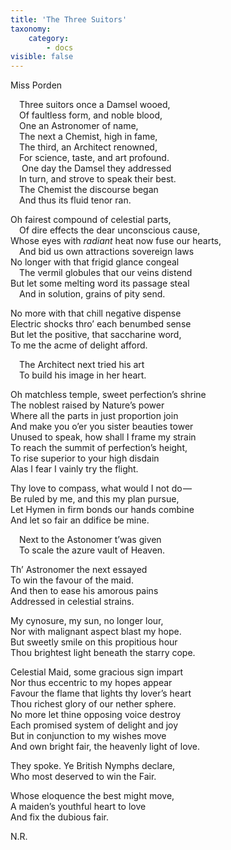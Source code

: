 ```yaml
---
title: 'The Three Suitors'
taxonomy:
    category:
        - docs
visible: false
---
```


<div class="author">Miss Porden</div>  

&emsp;Three suitors once a Damsel wooed,  
&emsp;Of faultless form, and noble blood,  
&emsp;One an Astronomer of name,  
&emsp;The next a Chemist, high in fame,  
&emsp;The third, an Architect renowned,  
&emsp;For science, taste, and art profound.  
&emsp;	One day the Damsel they addressed  
&emsp;In turn, and strove to speak their best.  
&emsp;The Chemist the discourse began  
&emsp;And thus its fluid tenor ran.  

Oh fairest compound of celestial parts,  
&emsp;Of dire effects the dear unconscious cause,  
Whose eyes with *radiant* heat now fuse our hearts,  
&emsp;And bid us own attractions sovereign laws  
No longer with that frigid glance congeal  
&emsp;The vermil globules that our veins distend  
But let some melting word its passage steal  
&emsp;And in solution, grains of pity send.  
 
No more with that chill negative dispense  
Electric shocks thro’ each benumbed sense  
But let the positive, that saccharine word,  
To me the acme of delight afford.  

&emsp;The Architect next tried his art  
&emsp;To build his image in her heart.  

Oh matchless temple, sweet perfection’s shrine  
The <span data-tippy="fairest" class="green">noblest</span> raised by Nature’s power  
Where all the parts in just proportion join  
And make you o’er you sister beauties tower  
Unused to speak, how shall I frame my strain  
To reach the summit of perfection’s height,  
To <span data-tippy="climb above your misplaced" class="green">rise superior to your</span> high disdain  
Alas I fear I vainly try the flight.  
 
Thy love to compass, what would I not do —   
Be ruled by me, and this my plan pursue,  
<span data-tippy="Let Hymen’s lasting Links" class="green">Let Hymen in firm bonds</span> our hands combine  
And let so fair an ddifice be mine.  

&emsp;Next to the Astonomer t’was given  
&emsp;To scale the azure vault of Heaven.  

<div class="pencil">
Th’ Astronomer the next essayed<br>
To win the favour of the maid.<br>  
And then to ease his amorous pains<br>  
Addressed in celestial strains.
</div>

My cynosure, my sun, no longer lour,  
Nor with malignant aspect blast my hope.  
But sweetly smile on this propitious hour  
Thou brightest light beneath the starry cope.  

Celestial Maid, some gracious sign impart  
Nor thus eccentric to my hopes appear  
Favour the flame that lights thy lover’s heart  
Thou richest glory of our nether sphere.  
No more let thine opposing voice destroy  
Each promised system of delight and joy  
But in conjunction to my wishes move  
And own bright fair, the heavenly light of love.  

They spoke. Ye <span data-tippy="Attic" class="green">British</span> Nymphs declare,  
Who most deserved to win the Fair.  

<div class="pencil">
Whose eloquence the best might move,<br>  
A maiden’s youthful heart to love<br>  
And fix the dubious fair.  
</div>

N.R.